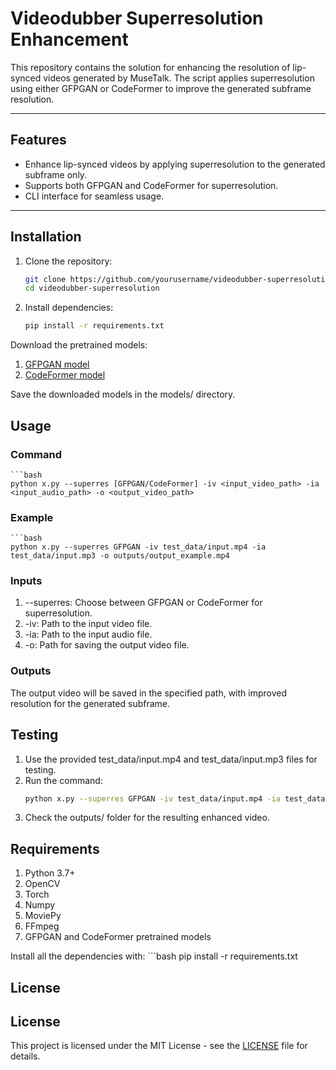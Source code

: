 # Videodubber Superresolution Enhancement

This repository contains the solution for enhancing the resolution of lip-synced videos generated by MuseTalk. The script applies superresolution using either GFPGAN or CodeFormer to improve the generated subframe resolution.

---

## Features
- Enhance lip-synced videos by applying superresolution to the generated subframe only.
- Supports both GFPGAN and CodeFormer for superresolution.
- CLI interface for seamless usage.

---

## Installation

1. Clone the repository:
   ```bash
   git clone https://github.com/yourusername/videodubber-superresolution.git
   cd videodubber-superresolution

2. Install dependencies:
    ```bash
    pip install -r requirements.txt

Download the pretrained models:

1. [GFPGAN model](https://github.com/TencentARC/GFPGAN)
2. [CodeFormer model](https://github.com/sczhou/CodeFormer)

Save the downloaded models in the models/ directory.

## Usage

### Command

    ```bash
    python x.py --superres [GFPGAN/CodeFormer] -iv <input_video_path> -ia <input_audio_path> -o <output_video_path>

### Example

    ```bash
    python x.py --superres GFPGAN -iv test_data/input.mp4 -ia test_data/input.mp3 -o outputs/output_example.mp4

### Inputs

1. --superres: Choose between GFPGAN or CodeFormer for superresolution.
2. -iv: Path to the input video file.
3. -ia: Path to the input audio file.
4. -o: Path for saving the output video file.

### Outputs

The output video will be saved in the specified path, with improved resolution for the generated subframe.

## Testing

1. Use the provided test_data/input.mp4 and test_data/input.mp3 files for testing.
2. Run the command:
    ```bash
    python x.py --superres GFPGAN -iv test_data/input.mp4 -ia test_data/input.mp3 -o outputs/output_example.mp4
3. Check the outputs/ folder for the resulting enhanced video.

## Requirements

1. Python 3.7+
2. OpenCV
3. Torch
4. Numpy
5. MoviePy
6. FFmpeg
7. GFPGAN and CodeFormer pretrained models

Install all the dependencies with:
    ```bash
    pip install -r requirements.txt

## License

## License

This project is licensed under the MIT License - see the [LICENSE](LICENSE) file for details.
